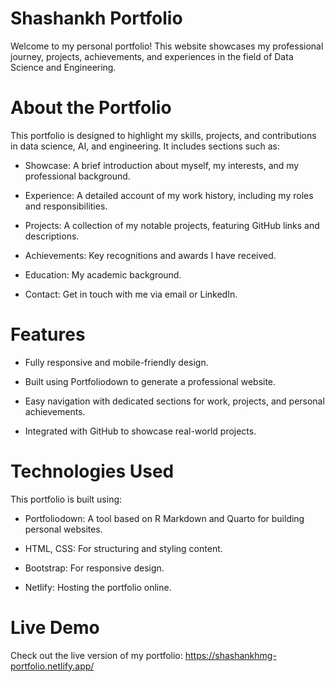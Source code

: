 # Shashankh Portfolio

Welcome to my personal portfolio! This website showcases my professional journey, projects, achievements, and experiences in the field of Data Science and Engineering.

# About the Portfolio

This portfolio is designed to highlight my skills, projects, and contributions in data science, AI, and engineering. It includes sections such as:

- Showcase: A brief introduction about myself, my interests, and my professional background.

- Experience: A detailed account of my work history, including my roles and responsibilities.

- Projects: A collection of my notable projects, featuring GitHub links and descriptions.

- Achievements: Key recognitions and awards I have received.

- Education: My academic background.

- Contact: Get in touch with me via email or LinkedIn.

# Features

- Fully responsive and mobile-friendly design.

- Built using Portfoliodown to generate a professional website.

- Easy navigation with dedicated sections for work, projects, and personal achievements.

- Integrated with GitHub to showcase real-world projects.

# Technologies Used

This portfolio is built using:

- Portfoliodown: A tool based on R Markdown and Quarto for building personal websites.

- HTML, CSS: For structuring and styling content.

- Bootstrap: For responsive design.

- Netlify: Hosting the portfolio online.

# Live Demo

Check out the live version of my portfolio: https://shashankhmg-portfolio.netlify.app/

